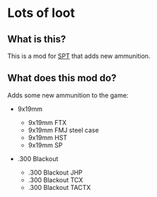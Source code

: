 # Lots of loot

## What is this?

This is a mod for [SPT](https://www.sp-tarkov.com "The main goal of the project is to provide a separate offline single-player experience with ready-to-use progression for the official BSG client. Now you can play Escape From Tarkov while waiting for their servers to come back online, while you're disconnected from the Internet, or if you need to take a break from cheaters.") that adds new ammunition.

## What does this mod do?

Adds some new ammunition to the game:

- 9x19mm
  - 9x19mm FTX
  - 9x19mm FMJ steel case
  - 9x19mm HST
  - 9x19mm SP

- .300 Blackout
  - .300 Blackout JHP
  - .300 Blackout TCX
  - .300 Blackout TACTX

  
